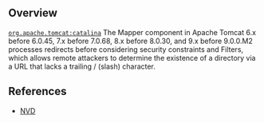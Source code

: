 ## Overview
[`org.apache.tomcat:catalina`](http://search.maven.org/#search%7Cga%7C1%7Ca%3A%22catalina%22)
The Mapper component in Apache Tomcat 6.x before 6.0.45, 7.x before 7.0.68, 8.x before 8.0.30, and 9.x before 9.0.0.M2 processes redirects before considering security constraints and Filters, which allows remote attackers to determine the existence of a directory via a URL that lacks a trailing / (slash) character.

## References
- [NVD](https://web.nvd.nist.gov/view/vuln/detail?vulnId=CVE-2015-5345)